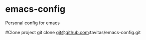 # emacs-config
Personal config for emacs

#Clone project
git clone git@github.com:tavitas/emacs-config.git

